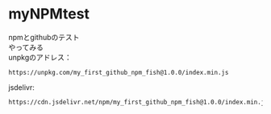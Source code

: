 # myNPMtest
npmとgithubのテスト  
やってみる  
unpkgのアドレス：  
```
https://unpkg.com/my_first_github_npm_fish@1.0.0/index.min.js
```
jsdelivr:  
```
https://cdn.jsdelivr.net/npm/my_first_github_npm_fish@1.0.0/index.min.js
```
